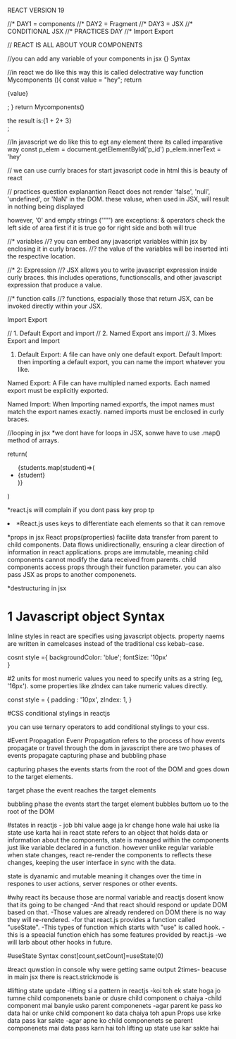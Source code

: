 REACT VERSION 19


//* DAY1 = components
//* DAY2 = Fragment
//* DAY3 = JSX
//* CONDITIONAL JSX
//* PRACTICES DAY
//* Import Export 








// REACT IS ALL ABOUT YOUR COMPONENTS


//you can add any variable of your components in jsx {} Syntax


//in react we do like this way this is called delectrative way
function Mycomponents (){
    const value = "hey";
    return <p>{value}</p>;
}
return Mycomponents()

 <div>the result is:{1 + 2+ 3}</div>;


//In javascript we do like this to egt any element there its called imparative way
const p_elem = document.getElementById('p_id')
p_elem.innerText = 'hey'

// we can use currly braces for start javascript code in html this is beauty of react

// practices question explanantion
React does not render 'false', 'null', 'undefined', or 'NaN' in the DOM. these valuse, when used in JSX, will result in nothing being displayed

however, '0' and empty strings ('""') are exceptions:
& operators check the left side of area first if it is true go for right side and both will true 





//* variables
//? you can embed any javascript variables within jsx by enclosing it in curly braces.
//? the value of the variables will be inserted inti the respective location. 

//* 2: Expression
//? JSX allows you to write javascript expression inside curly braces. this includes operations, functionscalls, and other javascript expression that produce a value.

//* function calls
//? functions, espacially those that return JSX, can be invoked directly within your JSX.




 Import Export

// 1. Default Export and import
// 2. Named Export ans import
// 3. Mixes Export and Import


1. Default Export: A file can have only one default export.
Default Import: then importing a default export, you can name the import whatever you like.

Named Export:
A File can have multipled named exports.
Each named export must be explicitly exported.

Named Import:
When Importing named exportfs, the impot names must match the export names exactly.
named imports must be enclosed in curly braces.

//looping in jsx
*we dont have for loops in JSX, sonwe have to use .map() method of arrays.

return(
    <ul>
    {students.map(student)=>(
        <li key = {students}>{student}</li>
    )}
    </ul>
)

*react.js will complain if you dont pass key prop tp <li>
*React.js uses keys to differentiate each elements so that it can remove


*props in jsx
React props(properties) facilite data transfer from parent to child components.
Data flows unidirectionally, ensuring a clear direction of information in react applications.
props are immutable, meaning child components cannot modify the data received from parents.
child components access props through their function parameter.
you can also pass JSX as props to another componenets. 

*destructuring in jsx


# 1 Javascript object Syntax

Inline styles in react are specifies using javascript objects. property naems are written in camelcases instead of the traditional css kebab-case.

cosnt style ={
 backgroundColor: 'blue';
 fontSize: '10px'   
}

#2 units
for most numeric values you need to specify units as a string (eg, '16px'). some properties like zIndex can take numeric values directly.

const style = {
padding : '10px',
zIndex: 1,
}


#CSS conditional stylings in reactjs

you can use ternary operators to add conditional stylings to your css.

#Event Propagation
Evenr Propagation refers to the process of how events propagate or travel through the dom
in javascript there are two phases of events propagate capturing phase and bubbling phase

capturing phases
the events starts from the root of the DOM and goes down to the target elements.

target phase
the event reaches the target elements

bubbling phase
the events start the target element bubbles buttom uo to the root of the DOM

#states in reactjs - job bhi value aage ja kr change hone wale hai uske lia state use karta hai
in react state refers to an object that holds data or information about the components,
state is managed within the components just like variable declared in a function. however
 unlike regular variable when state changes, react re-render the components to reflects these changes, keeping the user interface in sync with the data.

 state is dyanamic and mutable meaning it changes over the time in respones to user actions, server respones or other events.

 #why react
 its because those are normal variable and reactjs dosent know that its going to be changed
 -And that react should respond or update DOM based on that.
 -Those values are already rendered on DOM there is no way they will re-rendered.
 -for that react.js provides a function called "useState".
 -This types of function which starts with "use" is called hook.
 -this is a speacial function ehich has some features provided by react.js
 -we will larb about other hooks in future. 


 #useState Syntax
 const[count,setCount]=useState(0)

 #react quwstion
 in console why were getting same output 2times- beacuse in main jsx there is react.strickmode is

 #lifting state update
 -lifting si a pattern in reactjs
 -koi toh ek state hoga jo tumne child componenets banie or dusre child component o chaiya 
 -child component mai banyie usko parent componenets 
 -agar parent ke pass ko data hai or unke child component ko data chaiya toh apun Props use krke data pass kar sakte
 -agar apne ko child componenets se parent componenets mai data pass karn hai toh lifting up state use kar sakte hai